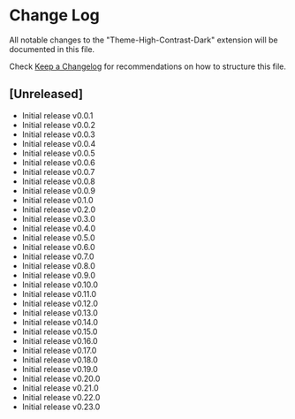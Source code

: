 # Change Log

All notable changes to the "Theme-High-Contrast-Dark" extension will be documented in this file.

Check [Keep a Changelog](http://keepachangelog.com/) for recommendations on how to structure this file.

## [Unreleased]

- Initial release v0.0.1
- Initial release v0.0.2
- Initial release v0.0.3
- Initial release v0.0.4
- Initial release v0.0.5
- Initial release v0.0.6
- Initial release v0.0.7
- Initial release v0.0.8
- Initial release v0.0.9
- Initial release v0.1.0
- Initial release v0.2.0
- Initial release v0.3.0
- Initial release v0.4.0
- Initial release v0.5.0
- Initial release v0.6.0
- Initial release v0.7.0
- Initial release v0.8.0
- Initial release v0.9.0
- Initial release v0.10.0
- Initial release v0.11.0
- Initial release v0.12.0
- Initial release v0.13.0
- Initial release v0.14.0
- Initial release v0.15.0
- Initial release v0.16.0
- Initial release v0.17.0
- Initial release v0.18.0
- Initial release v0.19.0
- Initial release v0.20.0
- Initial release v0.21.0
- Initial release v0.22.0
- Initial release v0.23.0
 